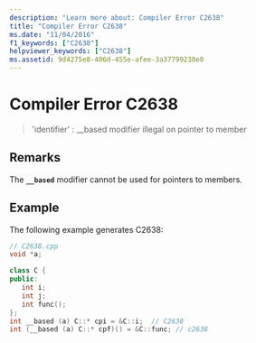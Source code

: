 ```yaml
---
description: "Learn more about: Compiler Error C2638"
title: "Compiler Error C2638"
ms.date: "11/04/2016"
f1_keywords: ["C2638"]
helpviewer_keywords: ["C2638"]
ms.assetid: 9d4275e8-406d-455e-afee-3a37799230e0
---
```

# Compiler Error C2638

> 'identifier' : __based modifier illegal on pointer to member

## Remarks

The **`__based`** modifier cannot be used for pointers to members.

## Example

The following example generates C2638:

```cpp
// C2638.cpp
void *a;

class C {
public:
   int i;
   int j;
   int func();
};
int __based (a) C::* cpi = &C::i;  // C2638
int (__based (a) C::* cpf)() = &C::func; // c2638
```
